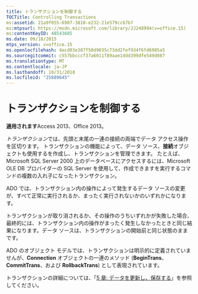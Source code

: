 ```yaml
---
title: トランザクションを制御する
TOCTitle: Controlling Transactions
ms:assetid: 21a9f055-6907-3818-e232-21e579cc67b7
ms:mtpsurl: https://msdn.microsoft.com/library/JJ248994(v=office.15)
ms:contentKeyID: 48543685
ms.date: 09/18/2015
mtps_version: v=office.15
ms.openlocfilehash: 4acd03e387f50d9035c73dd2fef934f6fd6985a5
ms.sourcegitcommit: c557bbcccf37a6011f89aae1ddd399dfe549d087
ms.translationtype: MT
ms.contentlocale: ja-JP
ms.lasthandoff: 10/31/2018
ms.locfileid: "25889645"
---
```

# <a name="controlling-transactions"></a>トランザクションを制御する


**適用されます**Access 2013、Office 2013。

*トランザクション*では、先頭と末尾の一連の接続の両端でデータ アクセス操作を区切ります。 トランザクションの機能によって、データ ソース、**接続**オブジェクトも使用するを作成し、トランザクションを管理できます。 たとえば、Microsoft SQL Server 2000 上のデータベースにアクセスするには、Microsoft OLE DB プロバイダーの SQL Server を使用して、作成できますを実行するコマンドの複数の入れ子になったトランザクション。

ADO では、トランザクション内の操作によって発生するデータ ソースの変更が、すべて正常に実行されるか、まったく実行されないかのいずれかになります。

トランザクションが取り消されるか、その操作のうちいずれかが失敗した場合、最終的には、トランザクション内の操作がまったく発生しなかったときと同じ結果になります。データ ソースは、トランザクションの開始前と同じ状態のままです。

ADO のオブジェクト モデルでは、トランザクションは明示的に定義されていませんが、**Connection** オブジェクトの一連のメソッド (**BeginTrans**、**CommitTrans**、および **RollbackTrans**) として表現されています。

トランザクションの詳細については、「[5 章: データを更新し、保存する](chapter-5-updating-and-persisting-data.md)」を参照してください。

